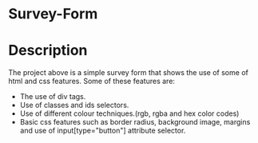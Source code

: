 # Survey-Form
# Description
The project above is a simple survey form that shows the use of some of html and css features. Some of these features are:
 - The use of div tags.
 - Use of classes and ids selectors.
 - Use of different colour techniques.(rgb, rgba and hex color codes)
 - Basic css features such as border radius, background image, margins and use of input[type="button"] attribute selector.
